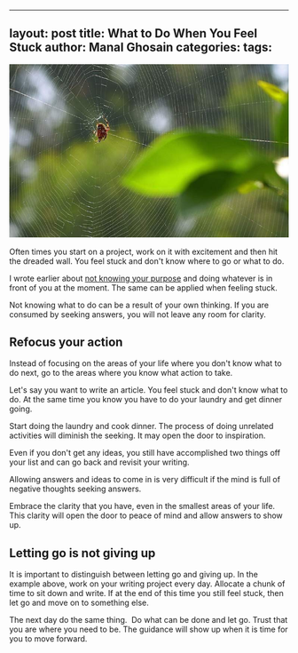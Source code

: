 
---
layout: post
title: What to Do When You Feel Stuck
author: Manal Ghosain
categories:
tags:
---

![Trapped](/images/trapped.jpg)

Often times you start on a project, work on it with excitement and then hit the dreaded wall. You feel stuck and don't know where to go or what to do. 

I wrote earlier about [not knowing your purpose](/the-freedom-of-not-knowing-your-life-purpose/) and doing whatever is in front of you at the moment. The same can be applied when feeling stuck. 

Not knowing what to do can be a result of your own thinking. If you are consumed by seeking answers, you will not leave any room for clarity.

## Refocus your action

Instead of focusing on the areas of your life where you don't know what to do next, go to the areas where you know what action to take. 

Let's say you want to write an article. You feel stuck and don't know what to do. At the same time you know you have to do your laundry and get dinner going. 

Start doing the laundry and cook dinner. The process of doing unrelated activities will diminish the seeking. It may open the door to inspiration. 

Even if you don't get any ideas, you still have accomplished two things off your list and can go back and revisit your writing. 

Allowing answers and ideas to come in is very difficult if the mind is full of negative thoughts seeking answers. 

Embrace the clarity that you have, even in the smallest areas of your life. This clarity will open the door to peace of mind and allow answers to show up.

## Letting go is not giving up

It is important to distinguish between letting go and giving up. In the example above, work on your writing project every day. Allocate a chunk of time to sit down and write. If at the end of this time you still feel stuck, then let go and move on to something else. 

The next day do the same thing.  Do what can be done and let go. Trust that you are where you need to be. The guidance will show up when it is time for you to move forward.